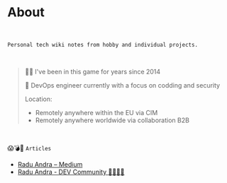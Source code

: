 # About                                 

<br />

`Personal tech wiki notes from hobby and individual projects.`

<br />

> 🧙‍♂️ I've been in this game for years since 2014
> 
> 🚀 DevOps engineer  currently with a focus on codding and security
> 
> Location:
> - Remotely anywhere within the EU via CIM
> - Remotely anywhere worldwide via collaboration B2B

<br />



😱💣🤯  `Articles`

- [Radu Andra – Medium](https://medium.com/@andragabr)
- [Radu Andra - DEV Community 👩‍💻👨‍💻](https://dev.to/dummyandra)



